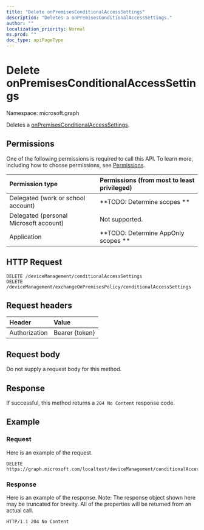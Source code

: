 ```yaml
---
title: "Delete onPremisesConditionalAccessSettings"
description: "Deletes a onPremisesConditionalAccessSettings."
author: ""
localization_priority: Normal
ms.prod: ""
doc_type: apiPageType
---
```


# Delete onPremisesConditionalAccessSettings

Namespace: microsoft.graph

Deletes a [onPremisesConditionalAccessSettings](../resources/onpremisesconditionalaccesssettings.md).

## Permissions
One of the following permissions is required to call this API. To learn more, including how to choose permissions, see [Permissions](/concepts/permissions-reference.md).

|Permission type|Permissions (from most to least privileged)|
|:---|:---|
|Delegated (work or school account)|**TODO: Determine scopes **|
|Delegated (personal Microsoft account)|Not supported.|
|Application|**TODO: Determine AppOnly scopes **|

## HTTP Request
<!-- {
  "blockType": "ignored"
}
-->
``` http
DELETE /deviceManagement/conditionalAccessSettings
DELETE /deviceManagement/exchangeOnPremisesPolicy/conditionalAccessSettings
```

## Request headers
|Header|Value|
|:---|:---|
|Authorization|Bearer {token}|

## Request body
Do not supply a request body for this method.

## Response
If successful, this method returns a `204 No Content` response code.

## Example

### Request
Here is an example of the request.
<!-- {
  "blockType": "request",
  "name": "delete_onpremisesconditionalaccesssettings"
}
-->
``` http
DELETE https://graph.microsoft.com/localtest/deviceManagement/conditionalAccessSettings
```

### Response
Here is an example of the response. Note: The response object shown here may be truncated for brevity. All of the properties will be returned from an actual call.
<!-- {
  "blockType": "response",
  "truncated": true
}
-->
``` http
HTTP/1.1 204 No Content
```

